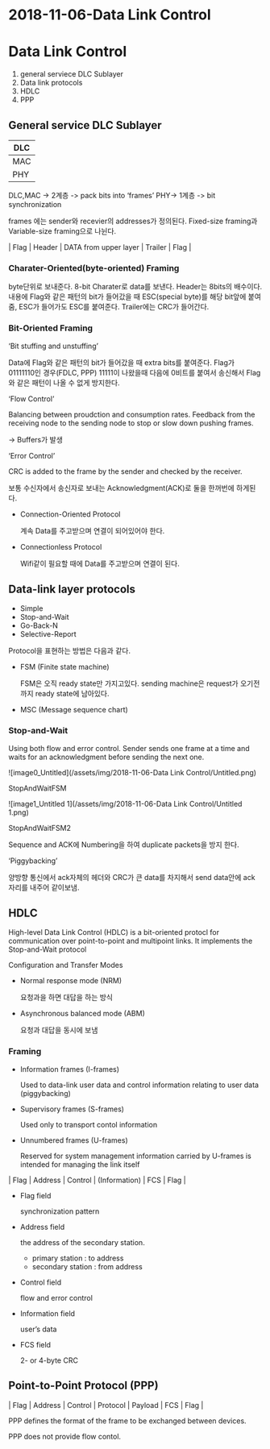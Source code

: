 # 2018-11-06-Data Link Control

# Data Link Control

1. general serviece DLC Sublayer
2. Data link protocols
3. HDLC
4. PPP

## General service DLC Sublayer

| ﻿DLC |
| ---- |
| MAC  |
| PHY  |

DLC,MAC -> 2계층 -> pack bits into ‘frames’ PHY-> 1계층 -> bit synchronization

frames 에는 sender와 recevier의 addresses가 정의된다. Fixed-size framing과 Variable-size framing으로 나뉜다.

| Flag | Header | DATA from upper layer | Trailer | Flag |

### Charater-Oriented(byte-oriented) Framing

byte단위로 보내준다. 8-bit Charater로 data를 보낸다. Header는 8bits의 배수이다. 내용에 Flag와 같은 패턴의 bit가 들어갔을 때 ESC(special byte)를 해당 bit앞에 붙여줌, ESC가 들어가도 ESC를 붙여준다. Trailer에는 CRC가 들어간다.

### Bit-Oriented Framing

‘Bit stuffing and unstuffing’

Data에 Flag와 같은 패턴의 bit가 들어갔을 때 extra bits를 붙여준다. Flag가 01111110인 경우(FDLC, PPP) 11111이 나왔을때 다음에 0비트를 붙여서 송신해서 Flag와 같은 패턴이 나올 수 없게 방지한다.

‘Flow Control’

Balancing between proudction and consumption rates. Feedback from the receiving node to the sending node to stop or slow down pushing frames.

-> Buffers가 발생

‘Error Control’

CRC is added to the frame by the sender and checked by the receiver.

보통 수신자에서 송신자로 보내는 Acknowledgment(ACK)로 둘을 한꺼번에 하게된다.

- Connection-Oriented Protocol

    계속 Data를 주고받으며 연결이 되어있어야 한다.

- Connectionless Protocol

    Wifi같이 필요할 때에 Data를 주고받으며 연결이 된다.

## Data-link layer protocols

- Simple
- Stop-and-Wait
- Go-Back-N
- Selective-Report

Protocol을 표현하는 방법은 다음과 같다.

- FSM (Finite state machine)

    FSM은 오직 ready state만 가지고있다. sending machine은 request가 오기전까지 ready state에 남아있다.

- MSC (Message sequence chart)

### Stop-and-Wait

Using both flow and error control. Sender sends one frame at a time and waits for an acknowledgment before sending the next one.

![image0_Untitled](/assets/img/2018-11-06-Data Link Control/Untitled.png)

StopAndWaitFSM

![image1_Untitled 1](/assets/img/2018-11-06-Data Link Control/Untitled 1.png)

StopAndWaitFSM2

Sequence and ACK에 Numbering을 하여 duplicate packets을 방지 한다.

‘Piggybacking’

양방향 통신에서 ack자체의 헤더와 CRC가 큰 data를 차지해서 send data안에 ack 자리를 내주어 같이보냄.

## HDLC

High-level Data Link Control (HDLC) is a bit-oriented protocl for communication over point-to-point and multipoint links. It implements the Stop-and-Wait protocol

Configuration and Transfer Modes

- Normal response mode (NRM)

    요청과을 하면 대답을 하는 방식

- Asynchronous balanced mode (ABM)

    요청과 대답을 동시에 보냄

### Framing

- Information frames (I-frames)

    Used to data-link user data and control information relating to user data (piggybacking)

- Supervisory frames (S-frames)

    Used only to transport contol information

- Unnumbered frames (U-frames)

    Reserved for system management
    information carried by U-frames is intended for managing the link itself

| Flag | Address | Control | (Information) | FCS | Flag |

- Flag field

    synchronization pattern

- Address field

    the address of the secondary station.

    - primary station : to address
    - secondary station : from address
- Control field

    flow and error control

- Information field

    user’s data

- FCS field

    2- or 4-byte CRC

## Point-to-Point Protocol (PPP)

| Flag | Address | Control | Protocol | Payload | FCS | Flag |

PPP defines the format of the frame to be exchanged between devices.

PPP does not provide flow contol.